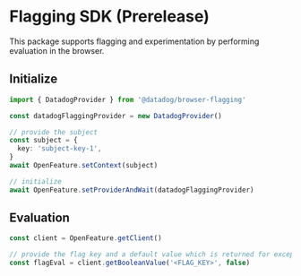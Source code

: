 # Flagging SDK (Prerelease)

This package supports flagging and experimentation by performing evaluation in the browser.

## Initialize

```typescript
import { DatadogProvider } from '@datadog/browser-flagging'

const datadogFlaggingProvider = new DatadogProvider()

// provide the subject
const subject = {
  key: 'subject-key-1',
}
await OpenFeature.setContext(subject)

// initialize
await OpenFeature.setProviderAndWait(datadogFlaggingProvider)
```

## Evaluation

```typescript
const client = OpenFeature.getClient()

// provide the flag key and a default value which is returned for exceptional conditions.
const flagEval = client.getBooleanValue('<FLAG_KEY>', false)
```
